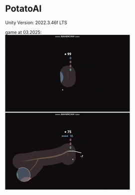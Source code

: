 # PotatoAI
Unity Version: 2022.3.46f LTS

game at 03.2025:  <br />
![alt text](https://github.com/Anigilator322/PotatoAI/blob/main/readme_resources/03_2025_prototype_2.1_1st_prev.gif "1")
![alt text](https://github.com/Anigilator322/PotatoAI/blob/main/readme_resources/03_2025_prototype_2.1_2nd_prev.gif "2")
